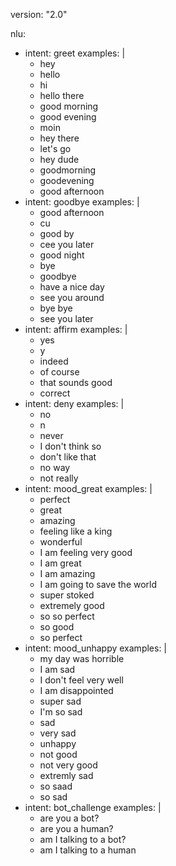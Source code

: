 version: "2.0"

nlu:
- intent: greet
  examples: |
    - hey
    - hello
    - hi
    - hello there
    - good morning
    - good evening
    - moin
    - hey there
    - let's go
    - hey dude
    - goodmorning
    - goodevening
    - good afternoon
- intent: goodbye
  examples: |
    - good afternoon
    - cu
    - good by
    - cee you later
    - good night
    - bye
    - goodbye
    - have a nice day
    - see you around
    - bye bye
    - see you later
- intent: affirm
  examples: |
    - yes
    - y
    - indeed
    - of course
    - that sounds good
    - correct
- intent: deny
  examples: |
    - no
    - n
    - never
    - I don't think so
    - don't like that
    - no way
    - not really
- intent: mood_great
  examples: |
    - perfect
    - great
    - amazing
    - feeling like a king
    - wonderful
    - I am feeling very good
    - I am great
    - I am amazing
    - I am going to save the world
    - super stoked
    - extremely good
    - so so perfect
    - so good
    - so perfect
- intent: mood_unhappy
  examples: |
    - my day was horrible
    - I am sad
    - I don't feel very well
    - I am disappointed
    - super sad
    - I'm so sad
    - sad
    - very sad
    - unhappy
    - not good
    - not very good
    - extremly sad
    - so saad
    - so sad
- intent: bot_challenge
  examples: |
    - are you a bot?
    - are you a human?
    - am I talking to a bot?
    - am I talking to a human
